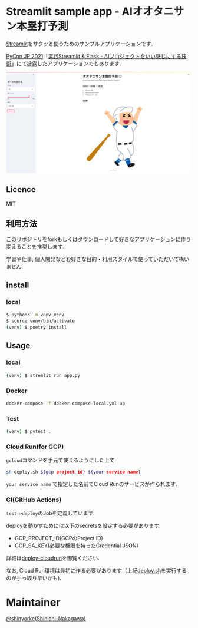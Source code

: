 # Streamlit sample app - AIオオタニサン本塁打予測

[Streamlit](https://www.streamlit.io/)をサクッと使うためのサンプルアプリケーションです.

[PyCon JP 2021](https://2021.pycon.jp/)「[実践Streamlit & Flask - AIプロジェクトをいい感じにする技術](https://speakerdeck.com/shinyorke/service-development-with-streamlit-and-flask)」にて披露したアプリケーションでもあります.

![](document/img/sample.png)

## Licence

MIT

## 利用方法

このリポジトリをforkもしくはダウンロードして好きなアプリケーションに作り変えることを推奨します.

学習や仕事, 個人開発などお好きな目的・利用スタイルで使っていただいて構いません.

## install

### local

```bash
$ python3 -m venv venv
$ source venv/bin/activate
(venv) $ poetry install
```

## Usage

### local

```bash
(venv) $ stremlit run app.py
```

### Docker

```bash
docker-compose -f docker-compose-local.yml up
```

### Test

```bash
(venv) $ pytest .
```

### Cloud Run(for GCP)

`gcloud`コマンドを手元で使えるようにした上で

```bash
sh deploy.sh ${gcp project id} ${your service name}
```

`your service name` で指定した名前でCloud Runのサービスが作られます.

### CI(GitHub Actions)

`test->deploy`のJobを定義しています.

deployを動かすためには以下のsecretsを設定する必要があります.

- GCP_PROJECT_ID(GCPのProject ID)
- GCP_SA_KEY(必要な権限を持ったCredential JSON)

詳細は[deploy-cloudrun](https://github.com/google-github-actions/deploy-cloudrun)を御覧ください.

なお, Cloud Run環境は最初に作る必要があります（上記[deploy.sh](deploy.sh)を実行するのが手っ取り早いかも).

# Maintainer

[@shinyorke(Shinichi-Nakagawa)](https://github.com/Shinichi-Nakagawa)
